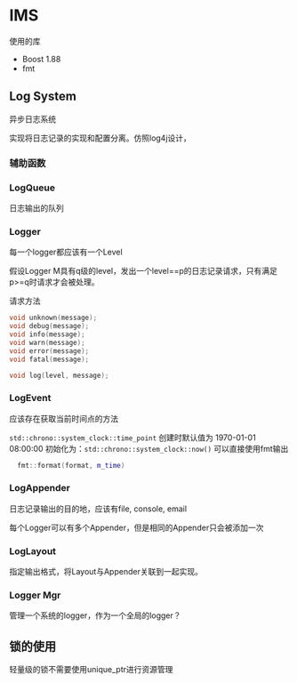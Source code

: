 # IMS

使用的库
- Boost 1.88
- fmt

## Log System
异步日志系统



实现将日志记录的实现和配置分离。仿照log4j设计，

### 辅助函数

### LogQueue

日志输出的队列



### Logger

每一个logger都应该有一个Level

假设Logger M具有q级的level，发出一个level==p的日志记录请求，只有满足p>=q时请求才会被处理。

请求方法

```cpp
void unknown(message);
void debug(message);
void info(message);
void warn(message);
void error(message);
void fatal(message);

void log(level, message);
```

### LogEvent
应该存在获取当前时间点的方法

`std::chrono::system_clock::time_point` 创建时默认值为 1970-01-01 08:00:00
初始化为：`std::chrono::system_clock::now()`
可以直接使用fmt输出
```cpp
  fmt::format(format, m_time)
```

### LogAppender

日志记录输出的目的地，应该有file, console, email

每个Logger可以有多个Appender，但是相同的Appender只会被添加一次




### LogLayout

指定输出格式，将Layout与Appender关联到一起实现。



### Logger Mgr

管理一个系统的logger，作为一个全局的logger？


## 锁的使用
轻量级的锁不需要使用unique_ptr进行资源管理



